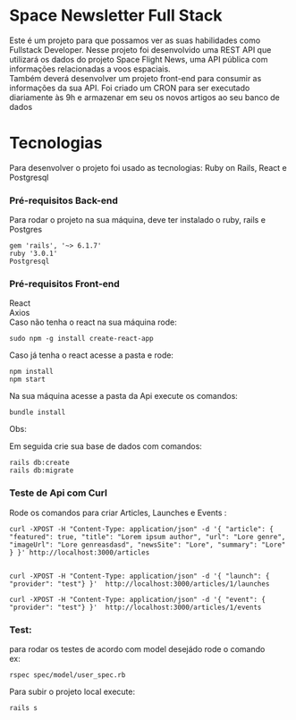 # Space Newsletter Full Stack


Este é um projeto para que possamos ver as suas habilidades como Fullstack Developer.
Nesse projeto foi desenvolvido uma REST API que utilizará os dados do projeto Space Flight News, uma API pública com informações relacionadas a voos espaciais.<br> Também deverá desenvolver um projeto front-end para consumir as informações da sua API.
Foi criado um CRON para ser executado diariamente às 9h e armazenar em seu os novos artigos ao seu banco de dados

# Tecnologias

Para desenvolver o projeto foi usado as tecnologias: Ruby on Rails, React e Postgresql 

### Pré-requisitos Back-end

Para rodar o projeto na sua máquina, deve ter instalado o ruby, rails e Postgres

```
gem 'rails', '~> 6.1.7'
ruby '3.0.1'
Postgresql 
```

### Pré-requisitos Front-end
React<br>
Axios<br>
Caso não tenha o react na sua máquina rode:

```
sudo npm -g install create-react-app
```
Caso já tenha o react acesse a pasta e rode:
```
npm install
npm start
```



Na sua máquina acesse a pasta da Api execute os comandos:
```
bundle install
```

Obs:  
 

Em seguida crie sua base de dados com comandos:

```
rails db:create
rails db:migrate
```
### Teste de Api com Curl
Rode os comandos para criar Articles, Launches e Events : 

```
curl -XPOST -H "Content-Type: application/json" -d '{ "article": { "featured": true, "title": "Lorem ipsum author", "url": "Lore genre", "imageUrl": "Lore genreasdasd", "newsSite": "Lore", "summary": "Lore" } }' http://localhost:3000/articles


curl -XPOST -H "Content-Type: application/json" -d '{ "launch": { "provider": "test"} }'  http://localhost:3000/articles/1/launches

curl -XPOST -H "Content-Type: application/json" -d '{ "event": { "provider": "test"} }'  http://localhost:3000/articles/1/events

```

### Test:<br>
para rodar os testes de acordo com model desejádo rode o comando<br>
ex:
```
rspec spec/model/user_spec.rb

```

Para subir o projeto local execute:
```
rails s
```

